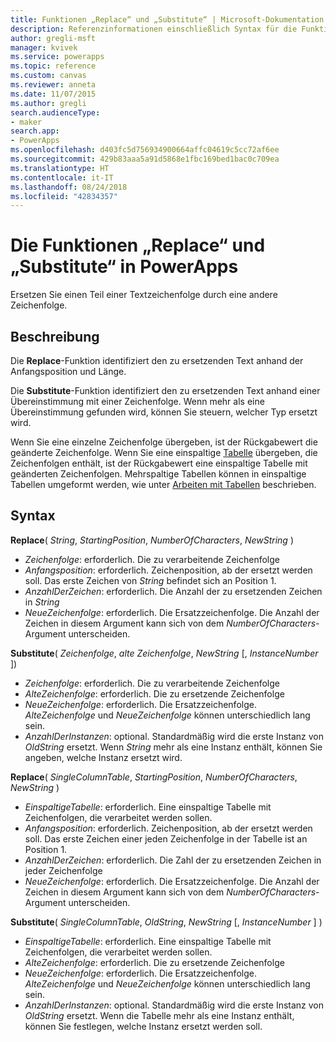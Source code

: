 ```yaml
---
title: Funktionen „Replace“ und „Substitute“ | Microsoft-Dokumentation
description: Referenzinformationen einschließlich Syntax für die Funktionen „Replace“ und „Substitute“ in PowerApps
author: gregli-msft
manager: kvivek
ms.service: powerapps
ms.topic: reference
ms.custom: canvas
ms.reviewer: anneta
ms.date: 11/07/2015
ms.author: gregli
search.audienceType:
- maker
search.app:
- PowerApps
ms.openlocfilehash: d403fc5d756934900664affc04619c5cc72af6ee
ms.sourcegitcommit: 429b83aaa5a91d5868e1fbc169bed1bac0c709ea
ms.translationtype: HT
ms.contentlocale: it-IT
ms.lasthandoff: 08/24/2018
ms.locfileid: "42834357"
---
```

# <a name="replace-and-substitute-functions-in-powerapps"></a>Die Funktionen „Replace“ und „Substitute“ in PowerApps
Ersetzen Sie einen Teil einer Textzeichenfolge durch eine andere Zeichenfolge.

## <a name="description"></a>Beschreibung
Die **Replace**-Funktion identifiziert den zu ersetzenden Text anhand der Anfangsposition und Länge.  

Die **Substitute**-Funktion identifiziert den zu ersetzenden Text anhand einer Übereinstimmung mit einer Zeichenfolge.  Wenn mehr als eine Übereinstimmung gefunden wird, können Sie steuern, welcher Typ ersetzt wird.

Wenn Sie eine einzelne Zeichenfolge übergeben, ist der Rückgabewert die geänderte Zeichenfolge.  Wenn Sie eine einspaltige [Tabelle](../working-with-tables.md) übergeben, die Zeichenfolgen enthält, ist der Rückgabewert eine einspaltige Tabelle mit geänderten Zeichenfolgen. Mehrspaltige Tabellen können in einspaltige Tabellen umgeformt werden, wie unter [Arbeiten mit Tabellen](../working-with-tables.md) beschrieben.

## <a name="syntax"></a>Syntax
**Replace**( *String*, *StartingPosition*, *NumberOfCharacters*, *NewString* )

* *Zeichenfolge*: erforderlich. Die zu verarbeitende Zeichenfolge
* *Anfangsposition*: erforderlich.  Zeichenposition, ab der ersetzt werden soll. Das erste Zeichen von *String* befindet sich an Position 1.
* *AnzahlDerZeichen*: erforderlich.  Die Anzahl der zu ersetzenden Zeichen in *String*
* *NeueZeichenfolge*: erforderlich.  Die Ersatzzeichenfolge. Die Anzahl der Zeichen in diesem Argument kann sich von dem *NumberOfCharacters*-Argument unterscheiden.

**Substitute**( *Zeichenfolge*, *alte Zeichenfolge*, *NewString* [, *InstanceNumber* ])

* *Zeichenfolge*: erforderlich. Die zu verarbeitende Zeichenfolge
* *AlteZeichenfolge*: erforderlich.  Die zu ersetzende Zeichenfolge
* *NeueZeichenfolge*: erforderlich.  Die Ersatzzeichenfolge. *AlteZeichenfolge* und *NeueZeichenfolge* können unterschiedlich lang sein.
* *AnzahlDerInstanzen*: optional. Standardmäßig wird die erste Instanz von *OldString* ersetzt. Wenn *String* mehr als eine Instanz enthält, können Sie angeben, welche Instanz ersetzt wird.

**Replace**( *SingleColumnTable*, *StartingPosition*, *NumberOfCharacters*, *NewString* )

* *EinspaltigeTabelle*: erforderlich. Eine einspaltige Tabelle mit Zeichenfolgen, die verarbeitet werden sollen.
* *Anfangsposition*: erforderlich.  Zeichenposition, ab der ersetzt werden soll.  Das erste Zeichen einer jeden Zeichenfolge in der Tabelle ist an Position 1.
* *AnzahlDerZeichen*: erforderlich.  Die Zahl der zu ersetzenden Zeichen in jeder Zeichenfolge
* *NeueZeichenfolge*: erforderlich.  Die Ersatzzeichenfolge. Die Anzahl der Zeichen in diesem Argument kann sich von dem *NumberOfCharacters*-Argument unterscheiden.

**Substitute**( *SingleColumnTable*, *OldString*, *NewString* [, *InstanceNumber* ] )

* *EinspaltigeTabelle*: erforderlich. Eine einspaltige Tabelle mit Zeichenfolgen, die verarbeitet werden sollen.
* *AlteZeichenfolge*: erforderlich.  Die zu ersetzende Zeichenfolge
* *NeueZeichenfolge*: erforderlich.  Die Ersatzzeichenfolge. *AlteZeichenfolge* und *NeueZeichenfolge* können unterschiedlich lang sein.
* *AnzahlDerInstanzen*: optional. Standardmäßig wird die erste Instanz von *OldString* ersetzt. Wenn die Tabelle mehr als eine Instanz enthält, können Sie festlegen, welche Instanz ersetzt werden soll.

